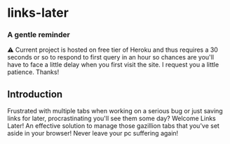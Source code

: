 # links-later

### A gentle reminder
⚠ Current project is hosted on free tier of Heroku and thus requires a 30 seconds or so to respond to first query in an hour so chances are you'll have to face a little delay when you first visit the site. I request you a little patience. Thanks!

## Introduction
Frustrated with multiple tabs when working on a serious bug or just saving links for later, procrastinating you'll see them some day? Welcome Links Later! An effective solution to manage those gazillion tabs that you've set aside in your browser! Never leave your pc suffering again!

